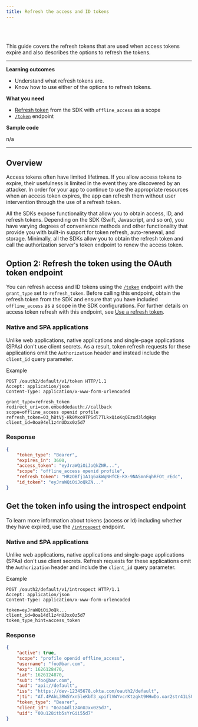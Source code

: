 ```yaml
---
title: Refresh the access and ID tokens
---
```

<div class="oie-embedded-sdk">

<ApiLifecycle access="ie" /><br>
<ApiLifecycle access="Limited GA" /><br>

This guide covers the refresh tokens that are used when access tokens expire and also describes the options to refresh the tokens.

---

**Learning outcomes**

* Understand what refresh tokens are.
* Know how to use either of the options to refresh tokens.

**What you need**

* [Refresh token](/docs/guides/refresh-tokens/main/#use-a-refresh-token) from the SDK with `offline_access` as a scope
* [`/token`](/docs/reference/api/oidc/#token) endpoint

**Sample code**

n/a

---

## Overview

Access tokens often have limited lifetimes. If you allow access
tokens to expire, their usefulness is limited in the event they are discovered
by an attacker. In order for your app to continue to use the
appropriate resources when an access token expires, the app can refresh
them without user intervention through the use of a refresh token.

All the SDKs expose functionality that allow you
to obtain access, ID, and refresh tokens. Depending on the SDK (Swift,
Javascript, and so on), you have varying degrees of convenience
methods and other functionality that provide you with built-in support
for token refresh, auto-renewal, and storage.  Minimally,
all the SDKs allow you to obtain the refresh token and call the authorization
server's token endpoint to renew the access token.

<StackSelector snippet="refreshusingthesdk" noSelector />

## Option 2: Refresh the token using the OAuth token endpoint

You can refresh access and ID tokens using the
[`/token`](/docs/reference/api/oidc/#token)
endpoint with the `grant_type` set to `refresh_token`. Before calling this endpoint,
obtain the refresh token from the SDK and ensure that you have included
`offline_access` as a scope in the SDK configurations. For further details on
access token refresh with this endpoint, see
[Use a refresh token](/docs/guides/refresh-tokens/main/#use-a-refresh-token).

<StackSelector snippet="refreshendpointrequest" noSelector />

### Native and SPA applications

Unlike web applications, native applications and single-page applications (SPAs)
don't use client secrets. As a result, token refresh requests for these
applications omit the `Authorization` header and instead include the
`client_id` query parameter.

Example

```http
POST /oauth2/default/v1/token HTTP/1.1
Accept: application/json
Content-Type: application/x-www-form-urlencoded

grant_type=refresh_token
redirect_uri=com.embeddedauth://callback
scope=offline_access openid profile
refresh_token=03_hBtVj-Hk0Mxo9TPSdl7TLkxQioKqQEzud3ldqHqs
client_id=0oa94el1z4nUDxx0z5d7
```

### Response

```json
{
    "token_type": "Bearer",
    "expires_in": 3600,
    "access_token": "eyJraWQiOiJoQkZNR...",
    "scope": "offline_access openid profile",
    "refresh_token": "HRzOBfj1A1g6akWqNHfCE-KX-9NASmnFqhRFOt_rEdc",
    "id_token": "eyJraWQiOiJoQkZN..."
}
```

## Get the token info using the introspect endpoint

To learn more information about tokens (access or Id) including whether
they have expired, use the
[`/introspect`](https://developer.okta.com/docs/reference/api/oidc/#introspect)
endpoint.

<StackSelector snippet="introspectendpointrequest" noSelector />

### Native and SPA applications

Unlike web applications, native applications and single-page applications (SPAs)
don't use client secrets. Refresh requests for these applications omit the
`Authorization` header and include the `client_id` query parameter.

Example

```http
POST /oauth2/default/v1/introspect HTTP/1.1
Accept: application/json
Content-Type: application/x-www-form-urlencoded

token=eyJraWQiOiJoQk...
client_id=0oa14dl1z4nUJxx0z5d7
token_type_hint=access_token
```

### Response

```json
{
    "active": true,
    "scope": "profile openid offline_access",
    "username": "foo@bar.com",
    "exp": 1626128470,
    "iat": 1626124870,
    "sub": "foo@bar.com",
    "aud": "api://default",
    "iss": "https://dev-12345678.okta.com/oauth2/default",
    "jti": "AT.4PAhL3RW5Yxn5leKbT3_xpiflVWYvcrKtzgkt9HHwDo.oar2str41LSUbsgXb5d6",
    "token_type": "Bearer",
    "client_id": "0oa14dl1z4nUJxx0z5d7",
    "uid": "00u128itb5sYrGii55d7"
}
```

</div>
